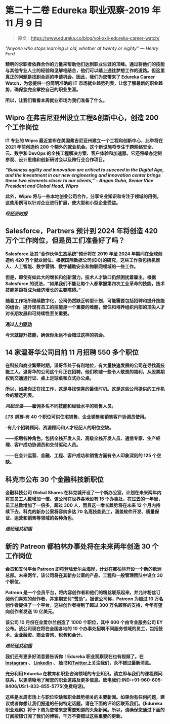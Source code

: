 # 第二十二卷 Edureka 职业观察-2019 年 11 月 9 日

> 原文：<https://www.edureka.co/blog/vol-xxii-edureka-career-watch/>

*“Anyone who stops learning is old, whether at twenty or eighty” — Henry Ford*

**精明的求职者依靠合作的力量来帮助他们达到职业生涯的顶峰。通过将他们的技能与其他专业人士的经验和见解相结合，他们可以踏上通往梦想工作的道路。但这里真正的问题是找到合适的申请机会。因此，我们为您带来了 Edureka Career Watch，为您提供一份简明准确的 IT 市场就业趋势列表，让您了解最新的职业趋势，确保您完全掌控自己的职业生涯。**

**所以，让我们看看本周就业市场为我们准备了什么。**

## ****Wipro 在弗吉尼亚州设立工程&创新中心，创造 200 个工作岗位****

**IT 专业的 Wipro 最近宣布在美国弗吉尼亚州建立一个工程和创新中心，此举将在 2021 年前创造约 200 个额外的就业机会。这个新设施将专注于跨网络安全、云、数字和 DevOps 的全栈工程解决方案、客户体验和加速器。它还将举办定制参观、设计思维和创新研讨会以及跨行业合作项目。**

***“Business agility and innovation are critical to succeed in the Digital Age, and the investment in our new engineering and innovation center brings these two elements closer to our clients,” – Angan Guha, Senior Vice President and Global Head, Wipro***

****此外，Wipro 将与一些本地创业公司合作，分享专业知识和专注于领域的用例，这些用例可以针对企业进行扩展，使大型和小型企业受益。****

*******经[经济时报](https://economictimes.indiatimes.com/tech/ites/wipro-sets-up-engineering-and-innovation-centre-in-virginia-to-create-200-jobs/articleshow/71807703.cms)*******

## ****Salesforce，Partners 预计到 2024 年将创造 420 万个工作岗位，但是员工们准备好了吗？****

****Salesforce 及其“合作伙伴生态系统”预计将在 2019 年至 2024 年期间在全球创造约 420 万个就业岗位。根据国际数据公司(IDC)的研究，这些工作将包括机器人、人工智能、数字营销、数字辅助安全和物联网领域的一些工作。****

****但是，即使有如此大的增长和创新潜力，技术人才缺口仍然困扰着雇主。根据 Salesforce 的说法，“如果我们不能让每个人都掌握第四次工业革命的技能，技术技能差距将成为经济增长的主要障碍。”****

****随着工作场所继续数字化，公司仍然缺乏转型计划，可能需要包括招聘和提升技能的组合。提升现有员工的技能是一个重要的难题，留住和培养组织内部的顶尖人才对长期发展和可持续性至关重要。****

****通过[人力驱动](https://www.hrdive.com/news/salesforce-partners-expect-to-drive-creation-of-42m-jobs-by-2024-but-ar/565903/)****

****今天就提升技能，确保你永远不会错过这样的机会。****

## ******14 家温哥华公司目前 11 月招聘 550 多个职位******

****在科技和商业繁荣时期，温哥华处于有利地位，有大量快速发展的公司在寻找高技能工人。温哥华的公司这个月正在招聘，他们吹嘘一些令人敬畏的福利，从股票期权到交通通行证、桌上足球桌和立式办公桌。****

****所以，如果你正在找工作，这是寻找惊喜的最佳时机。这是这些公司提供的工作机会的精选列表。****

*******风起云涌***——雇佣多名不同技能和经验水平的销售人员。****

*******LTS 销售***–有 40 个职位可供住宅销售、企业销售和销售客户协调员使用。****

****-有几个招聘顾问、资源顾问和人才经纪人的职位空缺。****

****——招聘各种角色，包括全栈开发人员、高级全栈开发人员、通信专家、生产经理、客户成功协调员和交付驱动人员。****

****——在会计运营、金融、工程、客户成功和销售方面有令人印象深刻的 125 个空缺。****

## ******科克市**公布 30 个金融科技新职位****

****金融科技公司 Global Shares 在科克城开设了一个新办公室，计划在未来两年内将其员工人数增加一倍。该公司在世界各地设有 15 个办事处，在过去的一年里，员工总数增加了一倍多，超过 300 人，而且这一增长趋势将在未来 12 个月内持续下去。科克的新办公室将容纳多达 70 名高技能员工，涵盖软件开发、质量保证、运营和销售等领域的各种角色。****

*******途经[硅共和国](https://www.siliconrepublic.com/jobs/30-fintech-jobs-cork-global-shares)*******

## ******新的 Patreon 都柏林办事处将在未来两年创造 30 个工作岗位******

****会员和支付平台 Patreon 即将登陆爱尔兰海岸，计划在都柏林开设一个新的欧洲总部。未来两年，该公司将在其新办公室的产品、工程和一般管理团队中设立 30 个职位。****

****Patreon 是一个会员平台，将内容创作者和他们的粉丝联系起来，并允许粉丝订阅他们喜欢的创作者，并定期支付“赞助”。据该公司称，Patreon 为超过 10 万名创作者提供了一个平台，这些创作者得到了超过 300 万名顾客的支持，今年有望向创作者发送 10 亿美元。****

****该公司 10 月份在全爱尔兰创造了 1000 个职位，其中 600 个由专业服务公司 EY 公布。该公司现在将在全国各地的 10 个办事处招聘不同服务领域的员工，包括技术、企业融资、商业咨询、税务和会计。****

*******途经[硅共和国](https://www.siliconrepublic.com/jobs/patreon-dublin-office-engineering-product-roles)*******

****我们还有更多好消息要告诉你！Edureka 职业观察现在也有视频了。在  [Instagram](https://www.instagram.com/edureka.co/) 、  [LinkedIn](https://www.linkedin.com/company/edureka/) 、  [脸书](https://www.facebook.com/edurekaIN/)和[Twitter](https://twitter.com/edurekaIN)上关注我们，永不错过最新消息。****

****充分利用 Edureka 在教育和职业咨询领域的专业知识。请立即与我们的课程顾问联系，以更清晰地了解您的职业道路及更多信息。致电我们:IND:+91-960-605-8406/US:1-833-855-5775(免费电话)。****

****这些是本周市场上与职位空缺和职业趋势相关的主要新闻。如果你有任何问题，建议或者你想让我们报道的任何特定话题，请在下面的评论区联系我们。《Edureka 职业观察》将于下周为您带来您需要知道的头条新闻。所以，请确保您通过下面的订阅按钮订阅了我们的博客，千万不要错过这些重要的更新。****